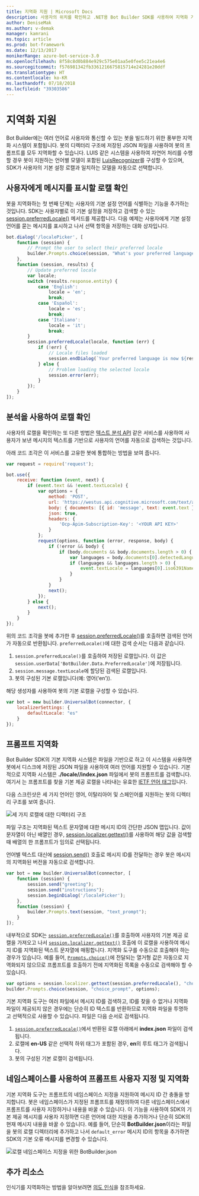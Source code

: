 ```yaml
---
title: 지역화 지원 | Microsoft Docs
description: 사용자의 위치를 확인하고 .NET용 Bot Builder SDK를 사용하여 지역화 기능을 구현하는 방법을 알아봅니다.
author: DeniseMak
ms.author: v-demak
manager: kamrani
ms.topic: article
ms.prod: bot-framework
ms.date: 12/13/2017
monikerRange: azure-bot-service-3.0
ms.openlocfilehash: 8f58c8d0b884e929c575e01aa5e0fee5c21ea4e6
ms.sourcegitcommit: f576981342fb3361216675815714e24281e20ddf
ms.translationtype: HT
ms.contentlocale: ko-KR
ms.lasthandoff: 07/18/2018
ms.locfileid: "39303586"
---
```

# <a name="support-localization"></a>지역화 지원

Bot Builder에는 여러 언어로 사용자와 통신할 수 있는 봇을 빌드하기 위한 풍부한 지역화 시스템이 포함됩니다. 봇의 디렉터리 구조에 저장된 JSON 파일을 사용하여 봇의 프롬프트를 모두 지역화할 수 있습니다. LUIS 같은 시스템을 사용하여 자연어 처리를 수행할 경우 봇이 지원하는 언어별 모델이 포함된 [LuisRecognizer][LUISRecognizer]를 구성할 수 있으며, SDK가 사용자의 기본 설정 로캘과 일치하는 모델을 자동으로 선택합니다.

## <a name="determine-the-locale-by-prompting-the-user"></a>사용자에게 메시지를 표시할 로캘 확인
봇을 지역화하는 첫 번째 단계는 사용자의 기본 설정 언어를 식별하는 기능을 추가하는 것입니다. SDK는 사용자별로 이 기본 설정을 저장하고 검색할 수 있는 [session.preferredLocale()][preferredLocal] 메서드를 제공합니다. 다음 예제는 사용자에게 기본 설정 언어를 묻는 메시지를 표시하고 나서 선택 항목을 저장하는 대화 상자입니다.

``` javascript
bot.dialog('/localePicker', [
    function (session) {
        // Prompt the user to select their preferred locale
        builder.Prompts.choice(session, "What's your preferred language?", 'English|Español|Italiano');
    },
    function (session, results) {
        // Update preferred locale
        var locale;
        switch (results.response.entity) {
            case 'English':
                locale = 'en';
                break;
            case 'Español':
                locale = 'es';
                break;
            case 'Italiano':
                locale = 'it';
                break;
        }
        session.preferredLocale(locale, function (err) {
            if (!err) {
                // Locale files loaded
                session.endDialog(`Your preferred language is now ${results.response.entity}`);
            } else {
                // Problem loading the selected locale
                session.error(err);
            }
        });
    }
]);
```

## <a name="determine-the-locale-by-using-analytics"></a>분석을 사용하여 로캘 확인
사용자의 로캘을 확인하는 또 다른 방법은 [텍스트 분석 API](/azure/cognitive-services/cognitive-services-text-analytics-quick-start) 같은 서비스를 사용하여 사용자가 보낸 메시지의 텍스트를 기반으로 사용자의 언어를 자동으로 검색하는 것입니다.

아래 코드 조각은 이 서비스를 고유한 봇에 통합하는 방법을 보여 줍니다.
``` javascript
var request = require('request');

bot.use({
    receive: function (event, next) {
        if (event.text && !event.textLocale) {
            var options = {
                method: 'POST',
                url: 'https://westus.api.cognitive.microsoft.com/text/analytics/v2.0/languages?numberOfLanguagesToDetect=1',
                body: { documents: [{ id: 'message', text: event.text }]},
                json: true,
                headers: {
                    'Ocp-Apim-Subscription-Key': '<YOUR API KEY>'
                }
            };
            request(options, function (error, response, body) {
                if (!error && body) {
                    if (body.documents && body.documents.length > 0) {
                        var languages = body.documents[0].detectedLanguages;
                        if (languages && languages.length > 0) {
                            event.textLocale = languages[0].iso6391Name;
                        }
                    }
                }
                next();
            });
        } else {
            next();
        }
    }
});
```

위의 코드 조각을 봇에 추가한 후 [session.preferredLocale()][preferredLocal]를 호출하면 검색된 언어가 자동으로 반환됩니다. `preferredLocale()`에 대한 검색 순서는 다음과 같습니다.
1. `session.preferredLocale()`를 호출하여 저장된 로캘입니다. 이 값은 `session.userData['BotBuilder.Data.PreferredLocale']`에 저장됩니다.
2. `session.message.textLocale`에 할당된 검색된 로캘입니다.
3. 봇의 구성된 기본 로캘입니다(예: 영어(‘en’)).

해당 생성자를 사용하여 봇의 기본 로캘을 구성할 수 있습니다.

```javascript
var bot = new builder.UniversalBot(connector, {
    localizerSettings: { 
        defaultLocale: "es" 
    }
});
```

## <a name="localize-prompts"></a>프롬프트 지역화
Bot Builder SDK의 기본 지역화 시스템은 파일을 기반으로 하고 이 시스템을 사용하면 봇에서 디스크에 저장된 JSON 파일을 사용하여 여러 언어를 지원할 수 있습니다. 기본적으로 지역화 시스템은 **./locale/<IETF TAG>/index.json** 파일에서 봇의 프롬프트를 검색합니다. 여기서 <IETF TAG>는 프롬프트를 찾을 기본 제공 로캘을 나타내는 유효한 [IETF 언어 태그][IEFT]입니다. 

다음 스크린샷은 세 가지 언어인 영어, 이탈리아어 및 스페인어를 지원하는 봇의 디렉터리 구조를 보여 줍니다.

![세 가지 로캘에 대한 디렉터리 구조](../media/locale-dir.png)

파일 구조는 지역화된 텍스트 문자열에 대한 메시지 ID의 간단한 JSON 맵입니다. 값이 문자열이 아닌 배열인 경우, [session.localizer.gettext()][GetText]를 사용하여 해당 값을 검색할 때 배열의 한 프롬프트가 임의로 선택됩니다. 

언어별 텍스트 대신에 [session.send()](http://docs.botframework.com/en-us/node/builder/chat-reference/classes/_botbuilder_d_.session#send) 호출로 메시지 ID를 전달하는 경우 봇은 메시지의 지역화된 버전을 자동으로 검색합니다.

```javascript
var bot = new builder.UniversalBot(connector, [
    function (session) {
        session.send("greeting");
        session.send("instructions");
        session.beginDialog('/localePicker');
    },
    function (session) {
        builder.Prompts.text(session, "text_prompt");
    }
]);
```

내부적으로 SDK는 [`session.preferredLocale()`][preferredLocale]를 호출하여 사용자의 기본 제공 로캘을 가져오고 나서 [`session.localizer.gettext()`][GetText] 호출에 이 로캘을 사용하여 메시지 ID를 지역화된 텍스트 문자열에 매핑합니다.  지역화 도구를 수동으로 호출해야 하는 경우가 있습니다. 예를 들어, [`Prompts.choice()`][promptsChoice]에 전달되는 열거형 값은 자동으로 지역화되지 않으므로 프롬프트를 호출하기 전에 지역화된 목록을 수동으로 검색해야 할 수 있습니다.

```javascript
var options = session.localizer.gettext(session.preferredLocale(), "choice_options");
builder.Prompts.choice(session, "choice_prompt", options);
```

기본 지역화 도구는 여러 파일에서 메시지 ID를 검색하고, ID를 찾을 수 없거나 지역화 파일이 제공되지 않은 경우에는 단순히 ID 텍스트를 반환하므로 지역화 파일을 투명하고 선택적으로 사용할 수 있습니다.  파일은 다음 순서로 검색됩니다.

1. [`session.preferredLocale()`][preferredLocale]에서 반환된 로캘 아래에서 **index.json** 파일이 검색됩니다.
2. 로캘에 **en-US** 같은 선택적 하위 태그가 포함된 경우, **en**의 루트 태그가 검색됩니다.
3. 봇의 구성된 기본 로캘이 검색됩니다.

## <a name="use-namespaces-to-customize-and-localize-prompts"></a>네임스페이스를 사용하여 프롬프트 사용자 지정 및 지역화
기본 지역화 도구는 프롬프트의 네임스페이스 지정을 지원하여 메시지 ID 간 충돌을 방지합니다.  봇은 네임스페이스가 지정된 프롬프트를 재정의하여 다른 네임스페이스에서 프롬프트를 사용자 지정하거나 내용을 바꿀 수 있습니다.  이 기능을 사용하여 SDK의 기본 제공 메시지를 사용자 지정하면 다른 언어에 대한 지원을 추가하거나 단순히 SDK의 현재 메시지 내용을 바꿀 수 있습니다.  예를 들어, 단순히 **BotBuilder.json**이라는 파일을 봇의 로캘 디렉터리에 추가하고 나서 `default_error` 메시지 ID의 항목을 추가하면 SDK의 기본 오류 메시지를 변경할 수 있습니다.

![로캘 네임스페이스 지정을 위한 BotBuilder.json](../media/locale-namespacing.png)


## <a name="additional-resources"></a>추가 리소스

인식기를 지역화하는 방법을 알아보려면 [의도 인식](bot-builder-nodejs-recognize-intent-messages.md)을 참조하세요.


[LUIS]: https://www.luis.ai/
[IMessage]: http://docs.botframework.com/en-us/node/builder/chat-reference/interfaces/_botbuilder_d_.imessage
[IntentRecognizerSetOptions]: https://docs.botframework.com/en-us/node/builder/chat-reference/interfaces/_botbuilder_d_.iintentrecognizersetoptions.html
[LUISRecognizer]: https://docs.botframework.com/en-us/node/builder/chat-reference/classes/_botbuilder_d_.luisrecognizer
[LUISSample]: https://github.com/Microsoft/BotBuilder/blob/master/Node/examples/basics-naturalLanguage/app.js
[DisambiguationSample]: https://github.com/Microsoft/BotBuilder/tree/master/Node/examples/feature-onDisambiguateRoute
[preferredLocal]: https://docs.botframework.com/en-us/node/builder/chat-reference/classes/_botbuilder_d_.session#preferredlocale
[preferredLocale]: https://docs.botframework.com/en-us/node/builder/chat-reference/classes/_botbuilder_d_.session#preferredlocale
[promptsChoice]: https://docs.botframework.com/en-us/node/builder/chat-reference/interfaces/_botbuilder_d_.__global.iprompts.html#choice
[GetText]: https://docs.botframework.com/en-us/node/builder/chat-reference/interfaces/_botbuilder_d_.ilocalizer.html#gettext
[IEFT]: https://en.wikipedia.org/wiki/IETF_language_tag

